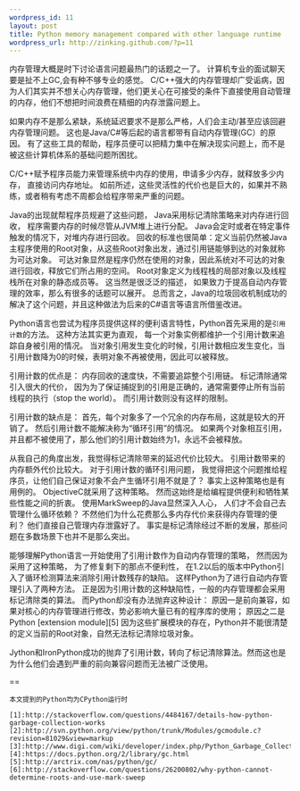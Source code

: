 ```yaml
--- 
wordpress_id: 11
layout: post
title: Python memory management compared with other language runtime
wordpress_url: http://zinking.github.com/?p=11
---
```

内存管理大概是时下讨论语言问题最热门的话题之一了。 计算机专业的面试聊天要是扯不上GC,会有种不够专业的感觉。 C/C++强大的内存管理却广受诟病，因为人们其实并不想关心内存管理，他们更关心在可接受的条件下直接使用自动管理的内存，他们不想把时间浪费在精细的内存泄露问题上。

如果内存不是那么紧缺，系统延迟要求不是那么严格，人们会主动/甚至应该回避内存管理问题。 这也是Java/C#等后起的语言都带有自动内存管理(GC）的原因。 有了这些工具的帮助，程序员便可以把精力集中在解决现实问题上，而不是被这些计算机体系的基础问题所困扰。

C/C++赋予程序员能力来管理系统中内存的使用，申请多少内存，就释放多少内存， 直接访问内存地址。 如前所述，这些灵活性的代价也是巨大的，如果并不熟练，或者稍有考虑不周都会给程序带来严重的问题。

Java的出现就帮程序员规避了这些问题， Java采用标记清除策略来对内存进行回收， 程序需要内存的时候尽管从JVM堆上进行分配。 Java会定时或者在特定事件触发的情况下，对堆内存进行回收。 回收的标准也很简单：定义当前仍然被Java主程序使用的Root对象，从这些Root对象出发，通过引用链能够到达的对象就称为可达对象。 可达对象显然是程序仍然在使用的对象，因此系统对不可达的对象进行回收，释放它们所占用的空间。 Root对象定义为线程栈的局部对象以及线程栈所在对象的静态成员等。 这当然是很泛泛的描述， 如果致力于提高自动内存管理的效率，那么有很多的话题可以展开。 总而言之，Java的垃圾回收机制成功的解决了这个问题，并且这种做法为后来的C#语言等语言所借鉴改进。

Python语言也尝试为程序员提供这样的便利语言特性，Python首先采用的是`引用计数`的方法。 这种方法其实更为直观， 每一个对象实例都维护一个引用计数来追踪自身被引用的情况。 当对象引用发生变化的时候，引用计数相应发生变化，当引用计数降为0的时候，表明对象不再被使用，因此可以被释放。 

引用计数的优点是： 内存回收的速度快，不需要追踪整个引用链。 标记清除通常引入很大的代价， 因为为了保证捕捉到的引用是正确的，通常需要停止所有当前线程的执行（stop the world）。 而引用计数则没有这样的限制。

引用计数的缺点是： 首先，每个对象多了一个冗余的内存布局，这就是较大的开销了。 然后引用计数不能解决称为“循环引用”的情况。 如果两个对象相互引用，并且都不被使用了，那么他们的引用计数始终为1，永远不会被释放。

从我自己的角度出发，我觉得标记清除带来的延迟代价比较大。 引用计数带来的内存额外代价比较大。 对于引用计数的循环引用问题， 我觉得把这个问题推给程序员，让他们自己保证对象不会产生循环引用不就是了？ 事实上这种策略也是有用例的。 ObjectiveC就采用了这种策略。 然而这始终是给编程提供便利和牺牲某些性能之间的折衷。 使用MarkSweep的Java显然深入人心， 人们才不会自己去管理什么循环依赖？ 不然他们为什么花费那么多内存代价来获得内存管理的便利？ 他们直接自己管理内存泄露好了。  事实是标记清除经过不断的发展，那些问题在多数场景下也并不是那么突出。

能够理解Python语言一开始使用了引用计数作为自动内存管理的策略， 然而因为采用了这种策略， 为了修复剩下的那点不便利性， 在1.2以后的版本中Python引入了循环检测算法来消除引用计数残存的缺陷。 这样Python为了进行自动内存管理引入了两种方法。 正是因为引用计数的这种缺陷性，一般的内存管理都会采用标记清除类的算法。 而Python却没有办法抛弃这种设计： 原因一是前向兼容，如果对核心的内存管理进行修改，势必影响大量已有的程序库的使用； 原因之二是Python [extension module][5] 因为这些扩展模块的存在，Python并不能很清楚的定义当前的Root对象，自然无法标记清除垃圾对象。


Jython和IronPython成功的抛弃了引用计数，转向了标记清除算法。然而这也是为什么他们会遇到严重的前向兼容问题而无法被广泛使用。
    
==

    本文提到的Python均为CPython运行时

    [1]:http://stackoverflow.com/questions/4484167/details-how-python-garbage-collection-works
    [2]:http://svn.python.org/view/python/trunk/Modules/gcmodule.c?revision=81029&view=markup
    [3]:http://www.digi.com/wiki/developer/index.php/Python_Garbage_Collection
    [4]:https://docs.python.org/2/library/gc.html
    [5]:http://arctrix.com/nas/python/gc/
    [6]:http://stackoverflow.com/questions/26200802/why-python-cannot-determine-roots-and-use-mark-sweep